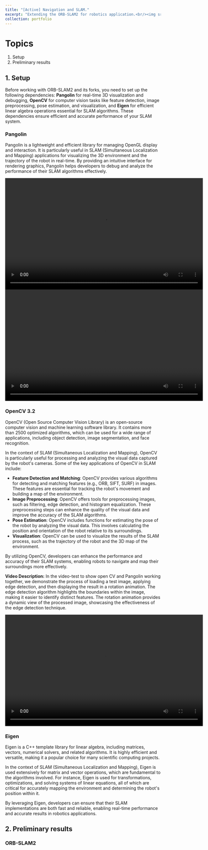 ```yaml
---
title: "[Active] Navigation and SLAM."
excerpt: "Extending the ORB-SLAM2 for robotics application.<br/><img src='/images/Video_snaps/pangolin_test.gif' style='width:640px;height:360px;'>"
collection: portfolio
---
```


# Topics 
1. Setup 
2. Preliminary results 

## 1. Setup 

Before working with ORB-SLAM2 and its forks, you need to set up the following dependencies: **Pangolin** for real-time 3D visualization and debugging, **OpenCV** for computer vision tasks like feature detection, image preprocessing, pose estimation, and visualization, and **Eigen** for efficient linear algebra operations essential for SLAM algorithms. These dependencies ensure efficient and accurate performance of your SLAM system. 

### Pangolin 

Pangolin is a lightweight and efficient library for managing OpenGL display and interaction. It is particularly useful in SLAM (Simultaneous Localization and Mapping) applications for visualizing the 3D environment and the trajectory of the robot in real-time. By providing an intuitive interface for rendering graphics, Pangolin helps developers to debug and analyze the performance of their SLAM algorithms effectively.

<video width="640" height="360" controls>
    <source src="https://somnath3112.github.io/files/videos/pangolin_test.mp4" type="video/mp4">
    Your browser does not support the video tag.
</video>

<video width="640" height="360" controls>
    <source src="https://somnath3112.github.io/files/videos/pangolin_test2.mp4" type="video/mp4">
    Your browser does not support the video tag.
</video>

### OpenCV 3.2

OpenCV (Open Source Computer Vision Library) is an open-source computer vision and machine learning software library. It contains more than 2500 optimized algorithms, which can be used for a wide range of applications, including object detection, image segmentation, and face recognition.

In the context of SLAM (Simultaneous Localization and Mapping), OpenCV is particularly useful for processing and analyzing the visual data captured by the robot's cameras. Some of the key applications of OpenCV in SLAM include:

- **Feature Detection and Matching**: OpenCV provides various algorithms for detecting and matching features (e.g., ORB, SIFT, SURF) in images. These features are essential for tracking the robot's movement and building a map of the environment.
- **Image Preprocessing**: OpenCV offers tools for preprocessing images, such as filtering, edge detection, and histogram equalization. These preprocessing steps can enhance the quality of the visual data and improve the accuracy of the SLAM algorithms.
- **Pose Estimation**: OpenCV includes functions for estimating the pose of the robot by analyzing the visual data. This involves calculating the position and orientation of the robot relative to its surroundings.
- **Visualization**: OpenCV can be used to visualize the results of the SLAM process, such as the trajectory of the robot and the 3D map of the environment.

By utilizing OpenCV, developers can enhance the performance and accuracy of their SLAM systems, enabling robots to navigate and map their surroundings more effectively.

**Video Description:** In the video-test to show open CV and Pangolin working together, we demonstrate the process of loading a test image, applying edge detection, and then displaying the result in a rotation animation. The edge detection algorithm highlights the boundaries within the image, making it easier to identify distinct features. The rotation animation provides a dynamic view of the processed image, showcasing the effectiveness of the edge detection technique.

<video width="640" height="360" controls>
    <source src="https://somnath3112.github.io/files/videos/dual_cv_pangolin_test.mp4" type="video/mp4">
    Your browser does not support the video tag.
</video>

### Eigen 

Eigen is a C++ template library for linear algebra, including matrices, vectors, numerical solvers, and related algorithms. It is highly efficient and versatile, making it a popular choice for many scientific computing projects.

In the context of SLAM (Simultaneous Localization and Mapping), Eigen is used extensively for matrix and vector operations, which are fundamental to the algorithms involved. For instance, Eigen is used for transformations, optimizations, and solving systems of linear equations, all of which are critical for accurately mapping the environment and determining the robot's position within it.

By leveraging Eigen, developers can ensure that their SLAM implementations are both fast and reliable, enabling real-time performance and accurate results in robotics applications.

## 2. Preliminary results 

### ORB-SLAM2 

